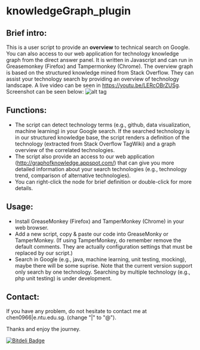 # knowledgeGraph_plugin

## Brief intro:
This is a user script to provide an **overview** to technical search on Google. You can also access to our web application for technology knowledge graph from the direct answer panel.
It is written in Javascript and can run in Greasemonkey (Firefox) and Tampermonkey (Chrome). The overview graph is based on the structured knowledge mined from Stack Overflow. They can assist your technology search by providing an overview of technology landscape. A live video can be seen in https://youtu.be/LERcOBrZUSg.
Screenshot can be seen below:
![alt tag](https://raw.github.com/ccywch/knowledgeGraph_plugin/master/screenshot.png)

## Functions:
* The script can detect technology terms (e.g., github, data visualization, machine learning) in your Google search. If the searched technology is in our structured knowledge base,  the script renders a definition of the technology (extracted from Stack Overflow TagWiki) and a graph overview of the correlated technologies.
* The script also provide an access to our web application (http://graphofknowledge.appspot.com/) that can give you more detailed information about your search technologies (e.g., technology trend, comparison of alternative technologies).
* You can right-click the node for brief definition or double-click for more details.

## Usage:
* Install GreaseMonkey (Firefox) and TamperMonkey (Chrome) in  your web browser.
* Add a new script, copy & paste our code into GreaseMonky or TamperMonkey. (If using TamperMonkey, do remember remove the default comments. They are actually configuration settings that must be replaced by our script.)
* Search in Google (e.g., java, machine learning, unit testing, mocking), maybe there will be some suprise. Note that the current version support only search by one technology. Searching by multiple technology (e.g., php unit testing) is under development.

## Contact:
If you have any problem, do not hesitate to contact me at chen0966|e.ntu.edu.sg. (change "|" to "@").

Thanks and enjoy the journey.

[![Bitdeli Badge](https://d2weczhvl823v0.cloudfront.net/ccywch/knowledgegraph_plugin/trend.png)](https://bitdeli.com/free "Bitdeli Badge")
